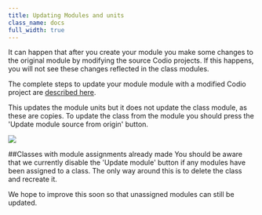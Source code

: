```yaml
---
title: Updating Modules and units
class_name: docs
full_width: true
---
```


It can happen that after you create your module you make some changes to the original module by modifying the source Codio projects. If this happens, you will not see these changes reflected in the class modules.

The complete steps to update your module module with a modified Codio project are [described here](/docs/dashboard/modules/module-modify).

This updates the module units but it does not update the class module, as these are copies. To update the class from the module you should press the 'Update module source from origin' button.

![](/img/docs/update-class-course.png)

##Classes with module assignments already made
You should be aware that we currently disable the 'Update module' button if any modules have been assigned to a class. The only way around this is to delete the class and recreate it. 

We hope to improve this soon so that unassigned modules can still be updated.